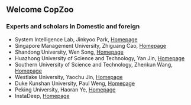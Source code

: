 ## Welcome CopZoo

### Experts and scholars in Domestic and foreign

- System Intelligence Lab, Jinkyoo Park, [Homepage](http://silab.kaist.ac.kr/)
- Singapore Management University, Zhiguang Cao, [Homepage](https://zhiguangcaosg.github.io/publications/)
- Shandong University, Wen Song, [Homepage](https://faculty.sdu.edu.cn/songwen1/zh_CN/index.htm)
- Huazhong University of Science and Technology, Yan Jin, [Homepage](http://faculty.hust.edu.cn/jinyan1/zh_CN/lwcg/862783/list/index.htm)
- Southern University of Science and Technology, Zhenkun Wang, [Homepage](https://scholar.google.com/citations?hl=zh-CN&user=r9ezy2gAAAAJ&view_op=list_works&citft=1&email_for_op=dongjinkun00%40gmail.com&gmla=AKKJWFfKPfumIHE2IFvG4YErJflltY_08fUnxw3rPo3HnY0GO3p8PWwK5CCDWHwDXD6juetC7EB2KJcM0mMAR1aDbuhl2bpMYWA5LBcrnLpCR0gm0tU93RjsF0pK_dVOZHtU1Z34EXV-bO2pU409DLv363n5x6fOwq13TnuW81YKaXRXkii9rDUnRZN5qaPgi1Pue6Br0TOksh0Fly2x7Nrf3M9DzKLiqQVCdf0lJgtOiPZeUcHcoZwUv4_5CtU5)
- Westlake University, Yaochu Jin, [Homepage](https://scholar.google.com/citations?hl=zh-CN&user=B5WAkz4AAAAJ&sortby=pubdate&view_op=list_works&citft=1&citft=2&citft=3&email_for_op=dongjinkun00%40gmail.com&gmla=ABOlHiz9oxh4_nFWwOt4pt-ocBDNZzYRq2pVEb5YBH1-SHQgJ5F3a2p-rsJOVn5ngGrq5kVzW7Sz30kqb6gbHj1WWzFerT9Ap0JV_7VZ-5MCN0KYlxd_eBba395EUGq6XeIHZFoBUCV3vtM_WHKyvijtmbxCy4I8JHCARkCxhWEa1XrgVaatmv2cxLfNOcPZsMxFzZxgQQuOlGOHurlpBf27dZBKazTXxMtF1DJeSHMAsSphNRgf1UZC76YqIn8M)
- Duke Kunshan University, Paul Weng, [Homepage](https://weng.fr/publications.html)
- Peking University, Haoran Ye, [Homepage](https://henry-yeh.github.io/)
- InstaDeep, [Homepage](https://www.instadeep.com/)
